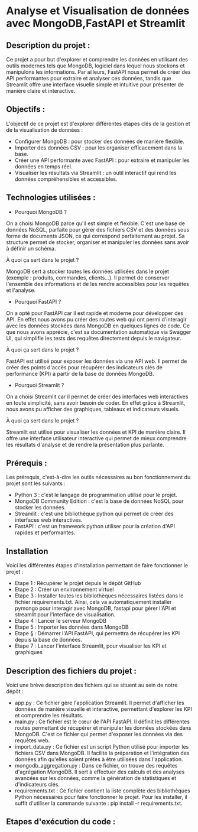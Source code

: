# Analyse et Visualisation de données avec MongoDB,FastAPI et Streamlit

## Description du projet :
Ce projet a pour but d'explorer et comprendre les données en utilisant des outils modernes tels que MongoDB, logiciel dans lequel nous stockons et manipulons les informations. Par ailleurs, FastAPI nous permet de créer des API performantes pour extraire et analyser ces données, tandis que Streamlit offre une interface visuelle simple et intuitive pour présenter de manière claire et interactive.


## Objectifs : 
L'objectif de ce projet est d'explorer différentes étapes clés de la gestion et de la visualisation de données :

- Configurer MongoDB : pour stocker des données de manière flexible.
- Importer des données CSV : pour les organiser efficacement dans la base.
- Créer une API performante avec FastAPI : pour extraire et manipuler les données en temps réel.
- Visualiser les résultats via Streamlit : un outil interactif qui rend les données compréhensibles et accessibles.

## Technologies utilisées : 
- Pourquoi MongoDB ?

On a choisi MongoDB parce qu'il est simple et flexible. C'est une base de données NoSQL, parfaite pour gérer des fichiers CSV et des données sous forme de documents JSON, ce qui correspond parfaitement au projet. Sa structure permet de stocker, organiser et manipuler les données sans avoir à définir un schéma.

À quoi ça sert dans le projet ?

MongoDB sert à stocker toutes les données utilisées dans le projet (exemple : produits, commandes, clients...). Il permet de conserver l'ensemble des informations et de les rendre accessibles pour les requêtes et l'analyse.

- Pourquoi FastAPI ?

On a opté pour FastAPI car il est rapide et moderne pour développer des API. En effet nous avons pu créer des routes web qui ont permi d'interagir avec les données stockées dans MongoDB en quelques lignes de code. Ce que nous avons apprécie, c'est sa documentation automatique via Swagger UI, qui simplifie les tests des requêtes directement depuis le navigateur.

À quoi ça sert dans le projet ?

FastAPI est utilisé pour exposer les données via une API web. Il permet de créer des points d'accès pour récupérer des indicateurs clés de performance (KPI) à partir de la base de données MongoDB.

- Pourquoi Streamlit ?

On a choisi Streamlit car il permet de créer des interfaces web interactives en toute simplicité, sans avoir besoin de coder. En effet grâce à Streamlit, nous avons pu afficher des graphiques, tableaux et indicateurs visuels.

À quoi ça sert dans le projet ?

Streamlit est utilisé pour visualiser les données et KPI de manière claire. Il offre une interface utilisateur interactive qui permet de mieux comprendre les résultats d'analyse et de rendre la présentation plus parlante.

## Prérequis :
Les prérequis, c'est-à-dire les outils nécessaires au bon fonctionnement du projet sont les suivants :

- Python 3 : c'est le langage de programmation utilisé pour le projet.
- MongoDB Community Edition : c'est la base de données NoSQL pour stocker les données.
- Streamlit : c'est une bibliothèque python qui permet de créer des interfaces web interactives.
- FastAPI : c'est un framework python utiliser pour la création d'API rapides et performantes.

## Installation

Voici les différentes étapes d'installation permettant de faire fonctionner le projet : 

- Etape 1 : Récupérer le projet depuis le dépôt GitHub
- Etape 2 : Créer un environnement virtuel
- Etape 3 : Installer toutes les bibliothèques nécessaires listées dans le fichier requirements.txt. Ainsi, cela va automatiquement installer pymongo pour interagir avec MongoDB, fastapi pour gérer l'API et streamlit pour l'interface de visualisation.
- Etape 4 : Lancer le serveur MongoDB
- Etape 5 : Importer les données dans MongoDB
- Etape § : Démarrer l'API FastAPI, qui permettra de récupérer les KPI depuis la base de données.
- Etape 7 : Lancer l'interface Streamlit, pour visualiser les KPI et graphiques 

## Description des fichiers du projet : 
Voici une brève description des fichiers qui se situent au sein de notre dépôt : 

- app.py : Ce fichier gère l'application Streamlit. Il permet d'afficher les données de manière visuelle et interactive, permettant d'explorer les KPI et comprendre les résultats.
- main.py : Ce fichier est le cœur de l'API FastAPI. Il définit les différentes routes permettant de récupérer et manipuler les données stockées dans MongoDB. C'est ce fichier qui permet d'exposer les données via des requêtes web.
- import_data.py : Ce fichier est un script Python utilisé pour importer les fichiers CSV dans MongoDB. Il facilite la préparation et l'intégration des données afin qu'elles soient prêtes à être utilisées dans l'application.
- mongodb_aggregation.py : Dans ce fichier, on trouve des requêtes d'agrégation MongoDB. Il sert à effectuer des calculs et des analyses avancées sur les données, comme la génération de statistiques et d'indicateurs clés.
- requirements.txt : Ce fichier contient la liste complète des bibliothèques Python nécessaires pour faire fonctionner le projet. Pour les installer, il suffit d'utiliser la commande suivante : pip install -r requirements.txt.

## Etapes d'exécution du code : 




